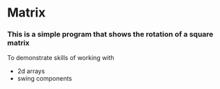 #   Matrix 
### This is a simple program that shows the rotation of a square matrix 
To demonstrate skills of working with
- 2d arrays
- swing components 